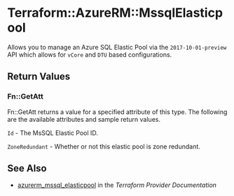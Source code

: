 # Terraform::AzureRM::MssqlElasticpool

Allows you to manage an Azure SQL Elastic Pool via the `2017-10-01-preview` API which allows for `vCore` and `DTU` based configurations.

## Return Values

### Fn::GetAtt

Fn::GetAtt returns a value for a specified attribute of this type. The following are the available attributes and sample return values.

`Id` - The MsSQL Elastic Pool ID.

`ZoneRedundant` - Whether or not this elastic pool is zone redundant.

## See Also

* [azurerm_mssql_elasticpool](https://www.terraform.io/docs/providers/azurerm/r/mssql_elasticpool.html) in the _Terraform Provider Documentation_